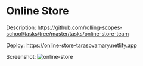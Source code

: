 # Online Store
Description: https://github.com/rolling-scopes-school/tasks/tree/master/tasks/online-store-team

Deploy:  https://online-store-tarasovamary.netlify.app

Screenshot: ![online-store](https://github.com/tarasovamary/online-store/assets/103993159/2affc4b8-c7dd-4d7a-ba32-81a4d4dc077c)
